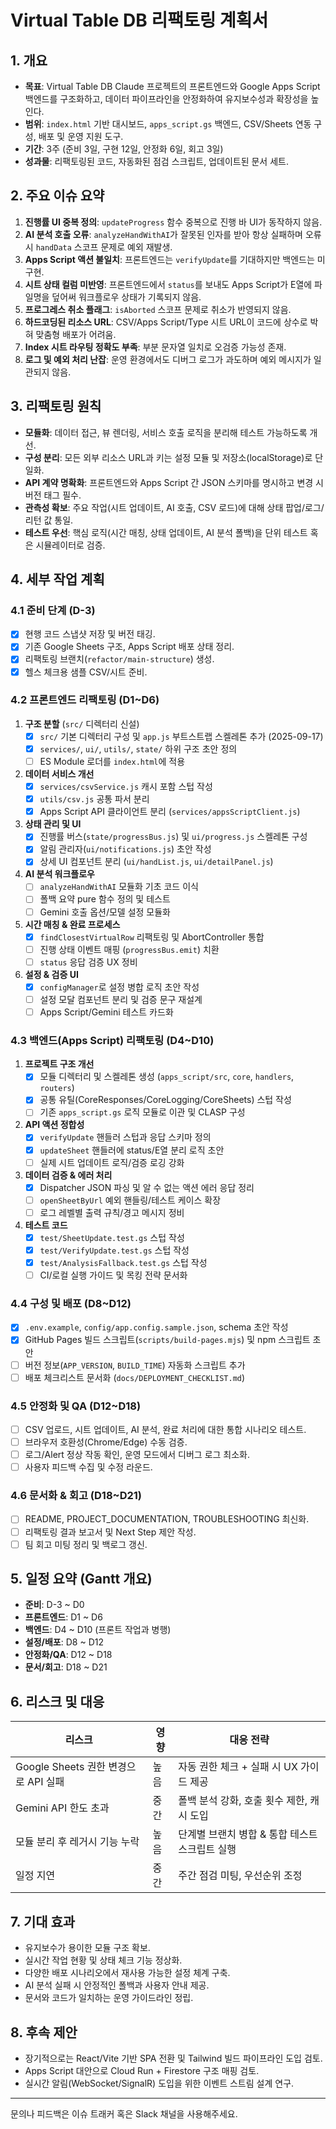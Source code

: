 # Virtual Table DB 리팩토링 계획서

## 1. 개요
- **목표**: Virtual Table DB Claude 프로젝트의 프론트엔드와 Google Apps Script 백엔드를 구조화하고, 데이터 파이프라인을 안정화하여 유지보수성과 확장성을 높인다.
- **범위**: `index.html` 기반 대시보드, `apps_script.gs` 백엔드, CSV/Sheets 연동 구성, 배포 및 운영 지원 도구.
- **기간**: 3주 (준비 3일, 구현 12일, 안정화 6일, 회고 3일)
- **성과물**: 리팩토링된 코드, 자동화된 점검 스크립트, 업데이트된 문서 세트.

## 2. 주요 이슈 요약
1. **진행률 UI 중복 정의**: `updateProgress` 함수 중복으로 진행 바 UI가 동작하지 않음.
2. **AI 분석 호출 오류**: `analyzeHandWithAI`가 잘못된 인자를 받아 항상 실패하며 오류 시 `handData` 스코프 문제로 예외 재발생.
3. **Apps Script 액션 불일치**: 프론트엔드는 `verifyUpdate`를 기대하지만 백엔드는 미구현.
4. **시트 상태 컬럼 미반영**: 프론트엔드에서 `status`를 보내도 Apps Script가 E열에 파일명을 덮어써 워크플로우 상태가 기록되지 않음.
5. **프로그레스 취소 플래그**: `isAborted` 스코프 문제로 취소가 반영되지 않음.
6. **하드코딩된 리소스 URL**: CSV/Apps Script/Type 시트 URL이 코드에 상수로 박혀 맞춤형 배포가 어려움.
7. **Index 시트 라우팅 정확도 부족**: 부분 문자열 일치로 오검증 가능성 존재.
8. **로그 및 예외 처리 난잡**: 운영 환경에서도 디버그 로그가 과도하며 예외 메시지가 일관되지 않음.

## 3. 리팩토링 원칙
- **모듈화**: 데이터 접근, 뷰 렌더링, 서비스 호출 로직을 분리해 테스트 가능하도록 개선.
- **구성 분리**: 모든 외부 리소스 URL과 키는 설정 모듈 및 저장소(localStorage)로 단일화.
- **API 계약 명확화**: 프론트엔드와 Apps Script 간 JSON 스키마를 명시하고 변경 시 버전 태그 필수.
- **관측성 확보**: 주요 작업(시트 업데이트, AI 호출, CSV 로드)에 대해 상태 팝업/로그/리턴 값 통일.
- **테스트 우선**: 핵심 로직(시간 매칭, 상태 업데이트, AI 분석 폴백)을 단위 테스트 혹은 시뮬레이터로 검증.

## 4. 세부 작업 계획

### 4.1 준비 단계 (D-3)
- [x] 현행 코드 스냅샷 저장 및 버전 태깅.
- [x] 기존 Google Sheets 구조, Apps Script 배포 상태 정리.
- [x] 리팩토링 브랜치(`refactor/main-structure`) 생성.
- [x] 헬스 체크용 샘플 CSV/시트 준비.

### 4.2 프론트엔드 리팩토링 (D1~D6)
1. **구조 분할** (`src/` 디렉터리 신설)
   - [x] `src/` 기본 디렉터리 구성 및 `app.js` 부트스트랩 스켈레톤 추가 (2025-09-17)
   - [x] `services/`, `ui/`, `utils/`, `state/` 하위 구조 초안 정의
   - [ ] ES Module 로더를 `index.html`에 적용
2. **데이터 서비스 개선**
   - [x] `services/csvService.js` 캐시 포함 스텁 작성
   - [x] `utils/csv.js` 공통 파서 분리
   - [x] Apps Script API 클라이언트 분리 (`services/appsScriptClient.js`)
3. **상태 관리 및 UI**
   - [x] 진행률 버스(`state/progressBus.js`) 및 `ui/progress.js` 스켈레톤 구성
   - [x] 알림 관리자(`ui/notifications.js`) 초안 작성
   - [x] 상세 UI 컴포넌트 분리 (`ui/handList.js`, `ui/detailPanel.js`)
4. **AI 분석 워크플로우**
   - [ ] `analyzeHandWithAI` 모듈화 기초 코드 이식
   - [ ] 폴백 요약 pure 함수 정의 및 테스트
   - [ ] Gemini 호출 옵션/모델 설정 모듈화
5. **시간 매칭 & 완료 프로세스**
   - [x] `findClosestVirtualRow` 리팩토링 및 AbortController 통합
   - [ ] 진행 상태 이벤트 매핑 (`progressBus.emit`) 치환
   - [ ] `status` 응답 검증 UX 정비
6. **설정 & 검증 UI**
   - [x] `configManager`로 설정 병합 로직 초안 작성
   - [ ] 설정 모달 컴포넌트 분리 및 검증 문구 재설계
   - [ ] Apps Script/Gemini 테스트 카드화

### 4.3 백엔드(Apps Script) 리팩토링 (D4~D10)
1. **프로젝트 구조 개선**
   - [x] 모듈 디렉터리 및 스켈레톤 생성 (`apps_script/src`, `core`, `handlers`, `routers`)
   - [x] 공통 유틸(CoreResponses/CoreLogging/CoreSheets) 스텁 작성
   - [ ] 기존 `apps_script.gs` 로직 모듈로 이관 및 CLASP 구성
2. **API 액션 정합성**
   - [x] `verifyUpdate` 핸들러 스텁과 응답 스키마 정의
   - [x] `updateSheet` 핸들러에 status/E열 분리 로직 초안
   - [ ] 실제 시트 업데이트 로직/검증 로깅 강화
3. **데이터 검증 & 에러 처리**
   - [x] Dispatcher JSON 파싱 및 알 수 없는 액션 에러 응답 정리
   - [ ] `openSheetByUrl` 예외 핸들링/테스트 케이스 확장
   - [ ] 로그 레벨별 출력 규칙/경고 메시지 정비
4. **테스트 코드**
   - [x] `test/SheetUpdate.test.gs` 스텁 작성
   - [x] `test/VerifyUpdate.test.gs` 스텁 작성
   - [x] `test/AnalysisFallback.test.gs` 스텁 작성
   - [ ] CI/로컬 실행 가이드 및 목킹 전략 문서화

### 4.4 구성 및 배포 (D8~D12)
- [x] `.env.example`, `config/app.config.sample.json`, schema 초안 작성
- [x] GitHub Pages 빌드 스크립트(`scripts/build-pages.mjs`) 및 npm 스크립트 초안
- [ ] 버전 정보(`APP_VERSION`, `BUILD_TIME`) 자동화 스크립트 추가
- [ ] 배포 체크리스트 문서화 (`docs/DEPLOYMENT_CHECKLIST.md`)

### 4.5 안정화 및 QA (D12~D18)
- [ ] CSV 업로드, 시트 업데이트, AI 분석, 완료 처리에 대한 통합 시나리오 테스트.
- [ ] 브라우저 호환성(Chrome/Edge) 수동 검증.
- [ ] 로그/Alert 정상 작동 확인, 운영 모드에서 디버그 로그 최소화.
- [ ] 사용자 피드백 수집 및 수정 라운드.

### 4.6 문서화 & 회고 (D18~D21)
- [ ] README, PROJECT_DOCUMENTATION, TROUBLESHOOTING 최신화.
- [ ] 리팩토링 결과 보고서 및 Next Step 제안 작성.
- [ ] 팀 회고 미팅 정리 및 백로그 갱신.

## 5. 일정 요약 (Gantt 개요)
- **준비**: D-3 ~ D0
- **프론트엔드**: D1 ~ D6
- **백엔드**: D4 ~ D10 (프론트 작업과 병행)
- **설정/배포**: D8 ~ D12
- **안정화/QA**: D12 ~ D18
- **문서/회고**: D18 ~ D21

## 6. 리스크 및 대응
| 리스크 | 영향 | 대응 전략 |
| --- | --- | --- |
| Google Sheets 권한 변경으로 API 실패 | 높음 | 자동 권한 체크 + 실패 시 UX 가이드 제공 |
| Gemini API 한도 초과 | 중간 | 폴백 분석 강화, 호출 횟수 제한, 캐시 도입 |
| 모듈 분리 후 레거시 기능 누락 | 높음 | 단계별 브랜치 병합 & 통합 테스트 스크립트 실행 |
| 일정 지연 | 중간 | 주간 점검 미팅, 우선순위 조정 |

## 7. 기대 효과
- 유지보수가 용이한 모듈 구조 확보.
- 실시간 작업 현황 및 상태 체크 기능 정상화.
- 다양한 배포 시나리오에서 재사용 가능한 설정 체계 구축.
- AI 분석 실패 시 안정적인 폴백과 사용자 안내 제공.
- 문서와 코드가 일치하는 운영 가이드라인 정립.

## 8. 후속 제안
- 장기적으로는 React/Vite 기반 SPA 전환 및 Tailwind 빌드 파이프라인 도입 검토.
- Apps Script 대안으로 Cloud Run + Firestore 구조 매핑 검토.
- 실시간 알림(WebSocket/SignalR) 도입을 위한 이벤트 스트림 설계 연구.

---
문의나 피드백은 이슈 트래커 혹은 Slack 채널을 사용해주세요.
